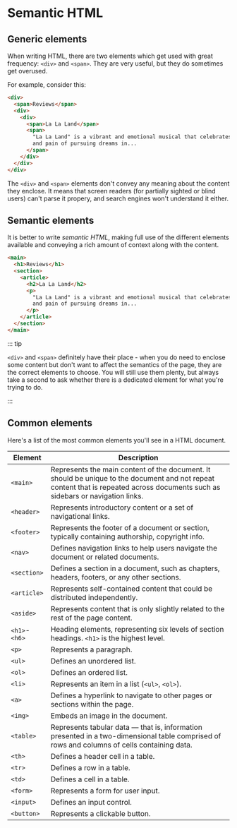 # Semantic HTML

## Generic elements

When writing HTML, there are two elements which get used with great frequency:
`<div>` and `<span>`. They are very useful, but they do sometimes get overused.

For example, consider this:

```html
<div>
  <span>Reviews</span>
  <div>
    <div>
      <span>La La Land</span>
      <span>
        "La La Land" is a vibrant and emotional musical that celebrates the joy
        and pain of pursuing dreams in...
      </span>
    </div>
  </div>
</div>
```

The `<div>` and `<span>` elements don't convey any meaning about the content
they enclose. It means that screen readers (for partially sighted or blind
users) can't parse it propery, and search engines won't understand it either.

## Semantic elements

It is better to write _semantic HTML_, making full use of the different elements
available and conveying a rich amount of context along with the content.

```html
<main>
  <h1>Reviews</h1>
  <section>
    <article>
      <h2>La La Land</h2>
      <p>
        "La La Land" is a vibrant and emotional musical that celebrates the joy
        and pain of pursuing dreams in...
      </p>
    </article>
  </section>
</main>
```

::: tip

`<div>` and `<span>` definitely have their place - when you do need to enclose
some content but don't want to affect the semantics of the page, they are the
correct elements to choose. You will still use them plenty, but always take a
second to ask whether there is a dedicated element for what you're trying to do.

:::

## Common elements

Here's a list of the most common elements you'll see in a HTML document.

| Element       | Description                                                                                                                                                                     |
| ------------- | ------------------------------------------------------------------------------------------------------------------------------------------------------------------------------- |
| `<main>`      | Represents the main content of the document. It should be unique to the document and not repeat content that is repeated across documents such as sidebars or navigation links. |
| `<header>`    | Represents introductory content or a set of navigational links.                                                                                                                 |
| `<footer>`    | Represents the footer of a document or section, typically containing authorship, copyright info.                                                                                |
| `<nav>`       | Defines navigation links to help users navigate the document or related documents.                                                                                              |
| `<section>`   | Defines a section in a document, such as chapters, headers, footers, or any other sections.                                                                                     |
| `<article>`   | Represents self-contained content that could be distributed independently.                                                                                                      |
| `<aside>`     | Represents content that is only slightly related to the rest of the page content.                                                                                               |
| `<h1>`-`<h6>` | Heading elements, representing six levels of section headings. `<h1>` is the highest level.                                                                                     |
| `<p>`         | Represents a paragraph.                                                                                                                                                         |
| `<ul>`        | Defines an unordered list.                                                                                                                                                      |
| `<ol>`        | Defines an ordered list.                                                                                                                                                        |
| `<li>`        | Represents an item in a list (`<ul>`, `<ol>`).                                                                                                                                  |
| `<a>`         | Defines a hyperlink to navigate to other pages or sections within the page.                                                                                                     |
| `<img>`       | Embeds an image in the document.                                                                                                                                                |
| `<table>`     | Represents tabular data — that is, information presented in a two-dimensional table comprised of rows and columns of cells containing data.                                     |
| `<th>`        | Defines a header cell in a table.                                                                                                                                               |
| `<tr>`        | Defines a row in a table.                                                                                                                                                       |
| `<td>`        | Defines a cell in a table.                                                                                                                                                      |
| `<form>`      | Represents a form for user input.                                                                                                                                               |
| `<input>`     | Defines an input control.                                                                                                                                                       |
| `<button>`    | Represents a clickable button.                                                                                                                                                  |
